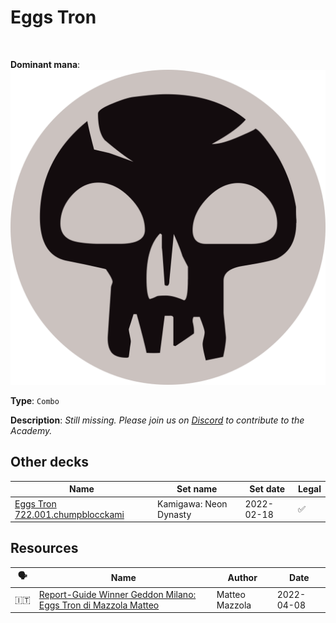 <!-- This page is automatically generated by Myr: do not update it manually. Changes directly applied here will be lost. -->
# Eggs Tron
<br/>


**Dominant mana**: <img src="../resources/images/mana/B.png" class="dominant-mana-icon"/>

**Type**: `Combo`

**Description**: _Still missing. Please join us on [Discord](https://discord.gg/fYQbpjjkQ3) to contribute to the Academy._








## **Other decks**

| Name | Set name | Set date | Legal |
| -----| -------- | -------- | ----- |
| [Eggs Tron 722.001.chumpblocckami](https://www.mtggoldfish.com/deck/4805227) | Kamigawa: Neon Dynasty | 2022-02-18 | ✅ |






## **Resources**

| 🗣️ | Name | Author | Date |
| -- | ---- | ------ | ---- |
| 🇮🇹 | <a target="_blank" href="https://www.pauperwave.com/report-top-8-geddon-milano-eggs-tron-di-mazzola-matteo/">Report-Guide Winner Geddon Milano: Eggs Tron di Mazzola Matteo</a> | Matteo Mazzola | 2022-04-08   |

